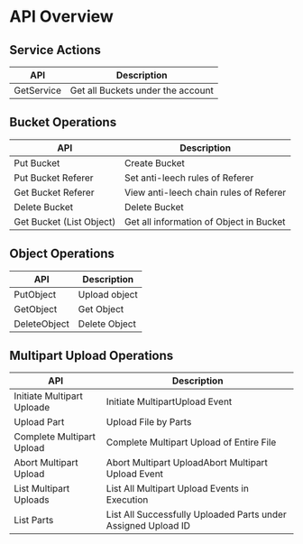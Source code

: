 # API Overview

## Service Actions
|API|Description|
|-|-|
|GetService|Get all Buckets under the account|

## Bucket Operations
|API|Description|
|-|-|
|Put Bucket|Create Bucket|
|Put Bucket Referer|Set anti-leech rules of Referer|
|Get Bucket Referer|View anti-leech chain rules of Referer|
|Delete Bucket| Delete Bucket|
|Get Bucket (List Object)|Get all information of Object in Bucket|

## Object Operations
|API|Description|
|-|-|
|PutObject|Upload object|
|GetObject|Get Object|
|DeleteObject|Delete Object|

## Multipart Upload Operations
|API|Description|
|-|-|
|Initiate Multipart Uploade|Initiate MultipartUpload Event|
|Upload Part|Upload File by Parts|
|Complete Multipart Upload|Complete Multipart Upload of Entire File|
|Abort Multipart Upload|Abort Multipart UploadAbort Multipart Upload Event|
|List Multipart Uploads|List All Multipart Upload Events in Execution|
|List Parts|List All Successfully Uploaded Parts under Assigned Upload ID|
